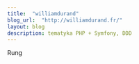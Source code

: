 ```yaml
---
title:  "williamdurand"
blog_url:  "http://williamdurand.fr/"
layout: blog
description: tematyka PHP + Symfony, DDD
---
```


Rung